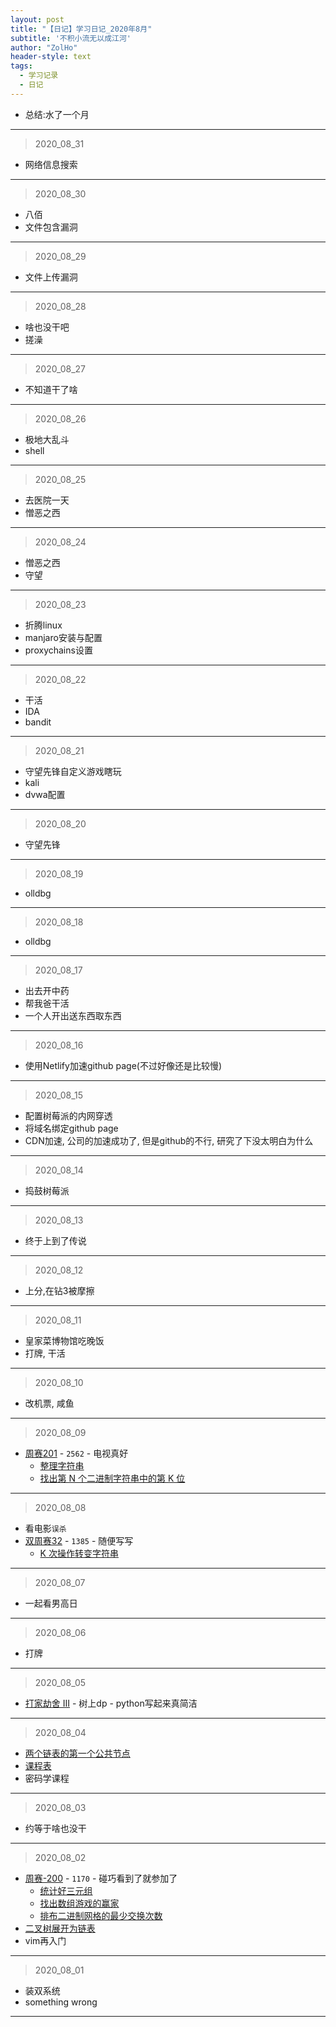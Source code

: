 ```yaml
---
layout: post
title: "【日记】学习日记_2020年8月"
subtitle: '不积小流无以成江河'
author: "ZolHo"
header-style: text
tags:
  - 学习记录
  - 日记
---
```


- 总结:水了一个月

---

> 2020_08_31

- 网络信息搜索

---

> 2020_08_30

- 八佰
- 文件包含漏洞

---

> 2020_08_29

- 文件上传漏洞

---

> 2020_08_28

- 啥也没干吧
- 搓澡

---

> 2020_08_27

- 不知道干了啥

---

> 2020_08_26

- 极地大乱斗
- shell

---

> 2020_08_25

- 去医院一天
- 憎恶之西

---

> 2020_08_24

- 憎恶之西
- 守望

---

> 2020_08_23

- 折腾linux
- manjaro安装与配置
- proxychains设置

---

> 2020_08_22

- 干活
- IDA
- bandit

---

> 2020_08_21

- 守望先锋自定义游戏瞎玩
- kali
- dvwa配置

---

> 2020_08_20

- 守望先锋

---

> 2020_08_19

- olldbg

---

> 2020_08_18

- olldbg

---

> 2020_08_17

- 出去开中药
- 帮我爸干活
- 一个人开出送东西取东西


---

> 2020_08_16

- 使用Netlify加速github page(不过好像还是比较慢)

---

> 2020_08_15

- 配置树莓派的内网穿透
- 将域名绑定github page
- CDN加速, 公司的加速成功了, 但是github的不行, 研究了下没太明白为什么

---

> 2020_08_14

- 捣鼓树莓派

---

> 2020_08_13

- 终于上到了传说

----

> 2020_08_12

- 上分,在钻3被摩擦

---

> 2020_08_11

- 皇家菜博物馆吃晚饭
- 打牌, 干活

---

> 2020_08_10

- 改机票, 咸鱼

---

> 2020_08_09

- [周赛201](https://leetcode-cn.com/contest/weekly-contest-201/) - `2562` - 电视真好
  - [整理字符串](https://leetcode-cn.com/contest/weekly-contest-201/problems/make-the-string-great/)
  - [找出第 N 个二进制字符串中的第 K 位](https://leetcode-cn.com/contest/weekly-contest-201/problems/find-kth-bit-in-nth-binary-string/)


---

> 2020_08_08

- 看电影`误杀`
- [双周赛32](https://leetcode-cn.com/contest/biweekly-contest-32/) - `1385` - 随便写写
  - [K 次操作转变字符串](https://leetcode-cn.com/problems/can-convert-string-in-k-moves/submissions/)

---

> 2020_08_07

- 一起看男高日

---

> 2020_08_06

- 打牌

---

> 2020_08_05

- [打家劫舍 III](https://leetcode-cn.com/problems/house-robber-iii/) - 树上dp - python写起来真简洁

---

> 2020_08_04

- [两个链表的第一个公共节点](https://leetcode-cn.com/problems/liang-ge-lian-biao-de-di-yi-ge-gong-gong-jie-dian-lcof/)
- [课程表](https://leetcode-cn.com/problems/course-schedule/)
- 密码学课程

---

> 2020_08_03

- 约等于啥也没干

---

> 2020_08_02

- [周赛-200](https://leetcode-cn.com/contest/weekly-contest-200) - `1170` - 碰巧看到了就参加了
  - [统计好三元组](https://leetcode-cn.com/problems/count-good-triplets/)
  - [找出数组游戏的赢家](https://leetcode-cn.com/problems/find-the-winner-of-an-array-game/)
  - [排布二进制网格的最少交换次数](https://leetcode-cn.com/problems/minimum-swaps-to-arrange-a-binary-grid/)
- [二叉树展开为链表](https://leetcode-cn.com/problems/flatten-binary-tree-to-linked-list/)
- vim再入门

---

> 2020_08_01

- 装双系统
- something wrong

---
